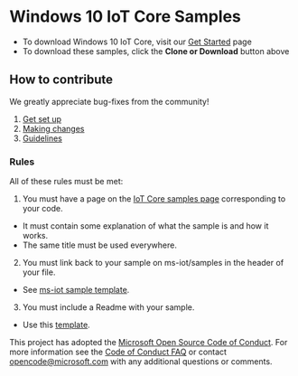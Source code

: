# Windows 10 IoT Core Samples
* To download Windows 10 IoT Core, visit our [Get Started](https://developer.microsoft.com/en-us/windows/iot/GetStarted) page
* To download these samples, click the **Clone or Download** button above

## How to contribute
We greatly appreciate bug-fixes from the community!

1. [Get set up](Resources/contribute/get-setup.md)
2. [Making changes](Resources/contribute/making-changes.md) 
3. [Guidelines](Resources/contribute/authoring-guidelines.md)

### Rules
All of these rules must be met:

1. You must have a page on the [IoT Core samples page](https://developer.microsoft.com/en-us/windows/iot/samples) corresponding to your code.
  * It must contain some explanation of what the sample is and how it works.
  * The same title must be used everywhere.
2. You must link back to your sample on ms-iot/samples in the header of your file. 
  * See [ms-iot sample template](https://github.com/ms-iot/content/blob/develop/Resources/contribute/template/sample-template.md).
3. You must include a Readme with your sample.
  * Use this [template](Resources/README.md).

This project has adopted the [Microsoft Open Source Code of Conduct](https://opensource.microsoft.com/codeofconduct/). For more information see the [Code of Conduct FAQ](https://opensource.microsoft.com/codeofconduct/faq/) or contact [opencode@microsoft.com](mailto:opencode@microsoft.com) with any additional questions or comments.
